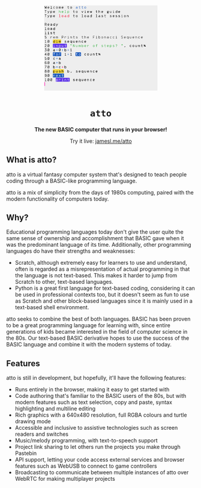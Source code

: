 <p align="center">
<img src="media/promo.png" alt="Screenshot of atto showing code to print the Fibonacci Sequence" width="60%">
</p>

<h1 align="center"><code>atto</code></h1>
<p align="center"><strong>The new BASIC computer that runs in your browser!</strong></p>
<p align="center">Try it live: <a href="https://jamesl.me/atto">jamesl.me/atto</a></p>

## What is atto?
atto is a virtual fantasy computer system that's designed to teach people coding through a BASIC-like programming language.

atto is a mix of simplicity from the days of 1980s computing, paired with the modern functionality of computers today.

## Why?
Educational programming languages today don't give the user quite the same sense of ownership and accomplishment that BASIC gave when it was the predominant language of its time. Additionally, other programming languages do have their strengths and weaknesses:

* Scratch, although extremely easy for learners to use and understand, often is regarded as a misrepresentation of actual programming in that the language is not text-based. This makes it harder to jump from Scratch to other, text-based languages.
* Python is a great first language for text-based coding, considering it can be used in professional contexts too, but it doesn't seem as fun to use as Scratch and other block-based languages since it is mainly used in a text-based shell environment.

atto seeks to combine the best of both languages. BASIC has been proven to be a great programming language for learning with, since entire generations of kids became interested in the field of computer science in the 80s. Our text-based BASIC derivative hopes to use the success of the BASIC language and combine it with the modern systems of today.

## Features
atto is still in development, but hopefully, it'll have the following features:

* Runs entirely in the browser, making it easy to get started with
* Code authoring that's familiar to the BASIC users of the 80s, but with modern features such as text selection, copy and paste, syntax highlighting and multiline editing
* Rich graphics with a 640x480 resolution, full RGBA colours and turtle drawing mode
* Accessible and inclusive to assistive technologies such as screen readers and switches
* Music/melody programming, with text-to-speech support
* Project link sharing to let others run the projects you make through Pastebin
* API support, letting your code access external services and browser features such as WebUSB to connect to game controllers
* Broadcasting to communicate between multiple instances of atto over WebRTC for making multiplayer projects
